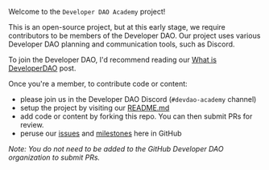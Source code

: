Welcome to the `Developer DAO Academy` project!

This is an open-source project, but at this early stage, we require contributors
to be members of the Developer DAO. Our project uses various Developer DAO
planning and communication tools, such as Discord.

To join the Developer DAO, I'd recommend reading our
[What is DeveloperDAO](https://blog.developerdao.com/what-is-developer-dao)
post.

Once you're a member, to contribute code or content:

- please join us in the Developer DAO Discord (`#devdao-academy` channel)
- setup the project by visiting our [README.md](./README.md)
- add code or content by forking this repo. You can then submit PRs for review.
- peruse our [issues](https://github.com/Developer-DAO/academy/issues) and
  [milestones](https://github.com/Developer-DAO/academy/milestones) here in
  GitHub

_Note: You do not need to be added to the GitHub Developer DAO organization to
submit PRs._
